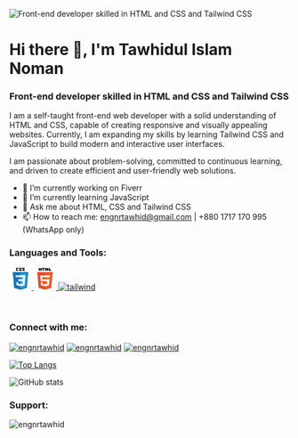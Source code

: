 ![Front-end developer skilled in HTML and CSS and Tailwind CSS](https://media.licdn.com/dms/image/v2/D5616AQHrMy95tgCiDg/profile-displaybackgroundimage-shrink_350_1400/profile-displaybackgroundimage-shrink_350_1400/0/1734985535476?e=1740614400&v=beta&t=5ozcSyICseDV2PSmsJHw9kk7PnEwjOXve9BC9XttzJ0)

# Hi there 👋, I'm Tawhidul Islam Noman
### Front-end developer skilled in HTML and CSS and Tailwind CSS


I am a self-taught front-end web developer with a solid understanding of HTML and CSS, capable of creating responsive and visually appealing websites. Currently, I am expanding my skills by learning Tailwind CSS and JavaScript to build modern and interactive user interfaces.

I am passionate about problem-solving, committed to continuous learning, and driven to create efficient and user-friendly web solutions.


- 🔭 I’m currently working on Fiverr 
- 🌱 I’m currently learning JavaScript 
- 💬 Ask me about HTML, CSS and Tailwind CSS 
- 📫 How to reach me: engnrtawhid@gmail.com | +880 1717 170 995 (WhatsApp only)

<h3 align="left">Languages and Tools:</h3>
<p align="left"> <a href="https://www.w3schools.com/css/" target="_blank" rel="noreferrer"> <img src="https://raw.githubusercontent.com/devicons/devicon/master/icons/css3/css3-original-wordmark.svg" alt="css3" width="40" height="40"/> </a> <a href="https://www.w3.org/html/" target="_blank" rel="noreferrer"> <img src="https://raw.githubusercontent.com/devicons/devicon/master/icons/html5/html5-original-wordmark.svg" alt="html5" width="40" height="40"/> </a> <a href="https://tailwindcss.com/" target="_blank" rel="noreferrer"> <img src="https://www.vectorlogo.zone/logos/tailwindcss/tailwindcss-icon.svg" alt="tailwind" width="40" height="40"/> </a> </p>

<br>

<h3 align="left">Connect with me:</h3>
<p align="left">
<a href="https://linkedin.com/in/engnrtawhid" target="blank"><img align="center" src="https://raw.githubusercontent.com/rahuldkjain/github-profile-readme-generator/master/src/images/icons/Social/linked-in-alt.svg" alt="engnrtawhid" height="30" width="40" /></a>
<a href="https://fb.com/engnrtawhid" target="blank"><img align="center" src="https://raw.githubusercontent.com/rahuldkjain/github-profile-readme-generator/master/src/images/icons/Social/facebook.svg" alt="engnrtawhid" height="30" width="40" /></a>
<a href="https://instagram.com/engnrtawhid" target="blank"><img align="center" src="https://raw.githubusercontent.com/rahuldkjain/github-profile-readme-generator/master/src/images/icons/Social/instagram.svg" alt="engnrtawhid" height="30" width="40" /></a>
</p>


[![Top Langs](https://github-readme-stats.vercel.app/api/top-langs/?username=engnrtawhid)](https://github.com/anuraghazra/github-readme-stats)

![GitHub stats](https://github-readme-stats.vercel.app/api?username=engnrtawhid&show_icons=true)  



<h3 align="left">Support:</h3>
<p><a href="https://www.buymeacoffee.com/engnrtawhid"> <img align="left" src="https://cdn.buymeacoffee.com/buttons/v2/default-yellow.png" height="50" width="210" alt="engnrtawhid" /></a></p><br><br>


